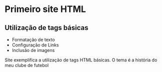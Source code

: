 # Primeiro site HTML
## Utilização de tags básicas
* Formatação de texto
* Configuração de Links
* Inclusão de imagens

Site exemplifica a utilização de tags HTML básicas.
O tema é a história do meu clube de futebol